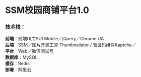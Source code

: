 # SSM校园商铺平台1.0

### 技术栈：

**前端**：前端UI库SUI Mobile／jQuery／Chrome UA <br/>
**后端**：SSM／图片开源工具 Thumbnailator / 验证码组件Kaptcha／<br/>
**平台**：Web／微信测试号<br/>
**数据库**：MySQL<br/>
**缓存**：Redis<br/>
**部署**：阿里云<br/>
